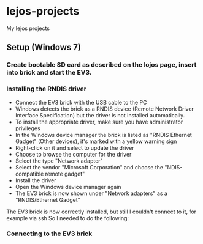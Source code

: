 # lejos-projects
My lejos projects

## Setup (Windows 7)

### Create bootable SD card as described on the lojos page, insert into brick and start the EV3.

### Installing the RNDIS driver
* Connect the EV3 brick with the USB cable to the PC
* Windows detects the brick as a RNDIS device (Remote Network Driver Interface Specification)
but the driver is not installed automatically.
* To install the appropriate driver, make sure you have administrator privileges
* In the Windows device manager the brick is listed as "RNDIS Ethernet Gadget" (Other devices), it's marked with a yellow warning sign
* Right-click on it and select to update the driver
* Choose to browse the computer for the driver
* Select the type "Network adapter"
* Select the vendor "Microsoft Corporation" and choose the "NDIS-compatible remote gadget"
* Install the driver
* Open the Windows device manager again
* The EV3 brick is now shown under "Network adapters" as a "RNDIS/Ethernet Gadget"

The EV3 brick is now correctly installed, but still I couldn't connect to it, for example via ssh
So I needed to do the following:

### Connecting to the EV3 brick

